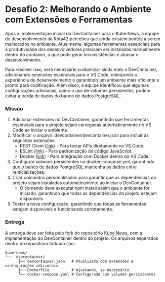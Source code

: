 # Desafio 2: Melhorando o Ambiente com Extensões e Ferramentas

Após a implementação inicial do DevContainer para o Kube News, a equipe de desenvolvimento da Rota42 percebeu que ainda existem pontos a serem melhorados no ambiente. Atualmente, algumas ferramentas essenciais para a produtividade dos desenvolvedores precisam ser instaladas manualmente dentro do container, o que pode gerar inconsistências e atrasar o desenvolvimento.

Para resolver isso, será necessário customizar ainda mais o DevContainer, adicionando extensões essenciais para o VS Code, otimizando a experiência de desenvolvimento e garantindo um ambiente mais eficiente e pronto para codificação. Além disso, a equipe identificou que algumas configurações adicionais, como o uso de volumes persistentes, podem evitar a perda de dados do banco de dados PostgreSQL.

### Missão
1. Adicionar extensões no DevContainer, garantindo que ferramentas essenciais para o projeto sejam carregadas automaticamente no VS Code ao iniciar o ambiente.
2. Modificar o arquivo .devcontainer/devcontainer.json para incluir as seguintes extensões:
      - REST Client ([link](https://marketplace.visualstudio.com/items?itemName=humao.rest-client)) - Para testar APIs diretamente no VS Code.
      - ESLint ([link](https://marketplace.visualstudio.com/items?itemName=dbaeumer.vscode-eslint)) - Para padronização de código JavaScript.
      - Docker ([link](https://marketplace.visualstudio.com/items?itemName=ms-azuretools.vscode-docker)) - Para integração com Docker dentro do VS Code.
3. Configurar volumes persistentes no docker-compose.yml, garantindo que o banco de dados PostgreSQL mantenha os dados entre reinicializações.
4. Criar comandos personalizados para garantir que as dependências do projeto sejam instaladas automaticamente ao iniciar o DevContainer.
      - O comando deve executar npm install assim que o ambiente for iniciado, garantindo que todas as dependências do projeto estejam disponíveis.
5. Testar a nova configuração, garantindo que todas as ferramentas estejam disponíveis e funcionando corretamente.

### Entrega
A entrega deve ser feita pelo fork do repositório [Kube News](https://github.com/KubeDev/kube-news), com a implementação do DevContainer dentro do projeto.
Os arquivos esperados dentro do repositório forkado são:
```text
kube-news/
└── .devcontainer/
      ├── devcontainer.json   # Atualizado com extensões e configurações adicionais
      ├── Dockerfile          # Ajustando, se necessário
      └── docker-compose.yaml # Configurado com volumes persistentes
```